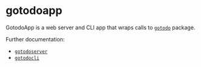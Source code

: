 # gotodoapp

GotodoApp is a web server and CLI app that wraps calls to [`gotodo`](https://github.com/saifulwebid/gotodo) package.

Further documentation:

* [`gotodoserver`](README-gotodoserver.md)
* [`gotodocli`](README-gotodocli.md)
